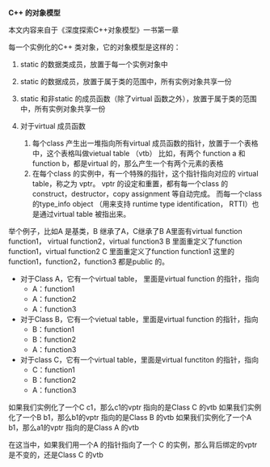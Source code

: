 **C++ 的对象模型** 

本文内容来自于《深度探索C++对象模型》一书第一章

每一个实例化的C++ 类对象，它的对象模型是这样的：

 1. static 的数据类成员，放置于每一个实例对象中
 2. static 的数据成员，放置于属于类的范围中，所有实例对象共享一份
 3. static 和非static 的成员函数（除了virtual 函数之外），放置于属于类的范围中，所有实例对象共享一份
 4. 对于virtual 成员函数




    1. 每个class 产生出一堆指向所有virtual 成员函数的指针，放置于一个表格中，这个表格叫做vietual table （vtb）
比如，有两个 function a 和 function b，都是virtual 的，那么产生一个有两个元素的表格
    2. 在每个class 的实例中，有一个特殊的指针，这个指针指向对应的 virtual table，称之为 vptr。
vptr 的设定和重置，都有每一个class 的construct，destructor，copy assignment 等自动完成。
而每一个class 的type_info object （用来支持 runtime type identification， RTTI）也是通过virtual table 被指出来。

举个例子，比如A 是基类，B 继承了A，C继承了B
A里面有virtual function function1， virtual function2，virtual function3
B 里面重定义了function function1，virtual function2
C 里面重定义了function function1
这里的function1，function2，function3 都是public 的。

 - 对于Class A，它有一个virtual table， 里面是virtual function 的指针，指向
    - A：function1
    - A：function2
    - A：function3
 - 对于Class B，它有一个vietual table，里面是virtual function
   的指针，指向
    - B：function1
    - B：function2
    - A：function3
 - 对于class C，它有一个virtual table，里面是virtual functiton 的指针，指向
   - C：function1
   - B：function2
   - A：function3

如果我们实例化了一个C c1，那么c1的vptr 指向的是Class C 的vtb
如果我们实例化了一个B b1，那么b1的vptr 指向的是Class B 的vtb
如果我们实例化了一个A b1，那么a1的vptr 指向的是Class A 的vtb

在这当中，如果我们用一个A 的指针指向了一个 C 的实例，那么背后绑定的vptr是不变的，还是Class C 的vtb
